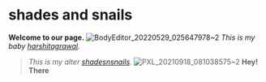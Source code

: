 # **shades and snails**
**Welcome to our page.**
![BodyEditor_20220529_025647978~2](https://user-images.githubusercontent.com/111979254/190562413-4d2e14d2-99f0-4891-99d1-0a9ed8410b52.jpg)
*This is my baby [harshitagrawal](http://harshitagrawal.in/).*
>*This is my alter [shadesnsnails](https://singhjyotsna451.wixsite.com/shadesnsnails/).*
![PXL_20210918_081038575~2](https://user-images.githubusercontent.com/111979254/190581243-5d803066-62b4-4faf-8953-c32c6261f5bc.jpg)
**Hey! There**
